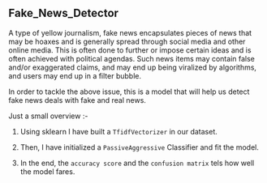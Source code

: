 ## Fake_News_Detector

A type of yellow journalism, fake news encapsulates pieces of news that may be hoaxes and is generally spread through social media and other online media. This is often done to further or impose certain ideas and is often achieved with political agendas. Such news items may contain false and/or exaggerated claims, and may end up being viralized by algorithms, and users may end up in a filter bubble.

In order to tackle the above issue, this is a model that will help us detect fake news deals with fake and real news.

Just a small overview :-

1. Using sklearn I have built a `TfidfVectorizer` in our dataset.

2. Then, I have initialized a `PassiveAggressive` Classifier and fit the model.

3. In the end, the `accuracy score` and the `confusion matrix` tels how well the model fares.
